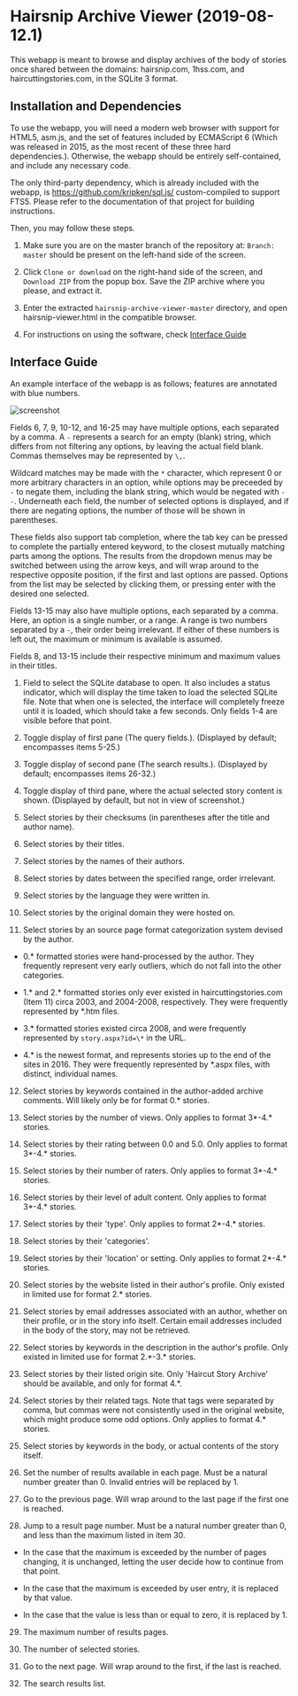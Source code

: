 # Hairsnip Archive Viewer (2019-08-12.1)

This webapp is meant to browse and display archives of the body of stories once shared between the domains: hairsnip.com, 1hss.com, and haircuttingstories.com, in the SQLite 3 format.


## Installation and Dependencies

To use the webapp, you will need a modern web browser with support for HTML5, asm.js, and the set of features included by ECMAScript 6 (Which was released in 2015, as the most recent of these three hard dependencies.). Otherwise, the webapp should be entirely self-contained, and include any necessary code.

The only third-party dependency, which is already included with the webapp, is https://github.com/kripken/sql.js/ custom-compiled to support FTS5. Please refer to the documentation of that project for building instructions.

Then, you may follow these steps.

1. Make sure you are on the master branch of the repository at: `Branch: master` should be present on the left-hand side of the screen.

2. Click `Clone or download` on the right-hand side of the screen, and `Download ZIP` from the popup box. Save the ZIP archive where you please, and extract it.

3. Enter the extracted `hairsnip-archive-viewer-master` directory, and open hairsnip-viewer.html in the compatible browser.

4. For instructions on using the software, check [Interface Guide](#interface-guide)

## Interface Guide

An example interface of the webapp is as follows; features are annotated with blue numbers.

![screenshot](https://i.imgur.com/RKYVK1d.png)

Fields 6, 7, 9, 10-12, and 16-25 may have multiple options, each separated by a comma. A `-` represents a search for an empty (blank) string, which differs from not filtering any options, by leaving the actual field blank. Commas themselves may be represented by `\,`.

Wildcard matches may be made with the `*` character, which represent 0 or more arbitrary characters in an option, while options may be preceeded by `-` to negate them, including the blank string, which would be negated with `--`. Underneath each field, the number of selected options is displayed, and if there are negating options, the number of those will be shown in parentheses.

These fields also support tab completion, where the tab key can be pressed to complete the partially entered keyword, to the closest mutually matching parts among the options. The results from the dropdown menus may be switched between using the arrow keys, and will wrap around to the respective opposite position, if the first and last options are passed. Options from the list may be selected by clicking them, or pressing enter with the desired one selected.

Fields 13-15 may also have multiple options, each separated by a comma. Here, an option is a single number, or a range. A range is two numbers separated by a `-`, their order being irrelevant. If either of these numbers is left out, the maximum or minimum is available is assumed.

Fields 8, and 13-15 include their respective minimum and maximum values in their titles.

1. Field to select the SQLite database to open. It also includes a status indicator, which will display the time taken to load the selected SQLite file. Note that when one is selected, the interface will completely freeze until it is loaded, which should take a few seconds. Only fields 1-4 are visible before that point.

2. Toggle display of first pane (The query fields.). (Displayed by default; encompasses items 5-25.)

3. Toggle display of second pane (The search results.). (Displayed by default; encompasses items 26-32.)

4. Toggle display of third pane, where the actual selected story content is shown. (Displayed by default, but not in view of screenshot.)

5. Select stories by their checksums (in parentheses after the title and author name).

6. Select stories by their titles.

7. Select stories by the names of their authors.

8. Select stories by dates between the specified range, order irrelevant.

9. Select stories by the language they were written in.

10. Select stories by the original domain they were hosted on.

11. Select stories by an source page format categorization system devised by the author.

  * 0.\* formatted stories were hand-processed by the author. They frequently represent very early outliers, which do not fall into the other categories.

  * 1.\* and 2.\* formatted stories only ever existed in haircuttingstories.com (Item 11) circa 2003, and 2004-2008, respectively. They were frequently represented by \*.htm files.

  * 3.\* formatted stories existed circa 2008, and were frequently represented by `story.aspx?id=\*` in the URL.

  * 4.\* is the newest format, and represents stories up to the end of the sites in 2016. They were frequently represented by \*.aspx files, with distinct, individual names.

12. Select stories by keywords contained in the author-added archive comments. Will likely only be for format 0.\* stories.

13. Select stories by the number of views. Only applies to format 3\*-4.\* stories.

14. Select stories by their rating between 0.0 and 5.0. Only applies to format 3\*-4.\* stories.

15. Select stories by their number of raters. Only applies to format 3\*-4.\* stories.

16. Select stories by their level of adult content. Only applies to format 3\*-4.\* stories.

17. Select stories by their 'type'. Only applies to format 2\*-4.\* stories.

18. Select stories by their 'categories'.

19. Select stories by their 'location' or setting. Only applies to format 2\*-4.\* stories.

20. Select stories by the website listed in their author's profile. Only existed in limited use for format 2.\* stories.

21. Select stories by email addresses associated with an author, whether on their profile, or in the story info itself. Certain email addresses included in the body of the story, may not be retrieved.

22. Select stories by keywords in the description in the author's profile. Only existed in limited use for format 2.\*-3.\* stories.

23. Select stories by their listed origin site. Only 'Haircut Story Archive' should be available, and only for format 4.\*.

24. Select stories by their related tags. Note that tags were separated by comma, but commas were not consistently used in the original website, which might produce some odd options. Only applies to format 4.\* stories.

25. Select stories by keywords in the body, or actual contents of the story itself.

26. Set the number of results available in each page. Must be a natural number greater than 0. Invalid entries will be replaced by 1.

27. Go to the previous page. Will wrap around to the last page if the first one is reached.

28. Jump to a result page number. Must be a natural number greater than 0, and less than the maximum listed in item 30.

  *  In the case that the maximum is exceeded by the number of pages changing, it is unchanged, letting the user decide how to continue from that point.

  * In the case that the maximum is exceeded by user entry, it is replaced by that value.

  * In the case that the value is less than or equal to zero, it is replaced by 1.

29. The maximum number of results pages.

30. The number of selected stories.

31. Go to the next page. Will wrap around to the first, if the last is reached.

32. The search results list.
